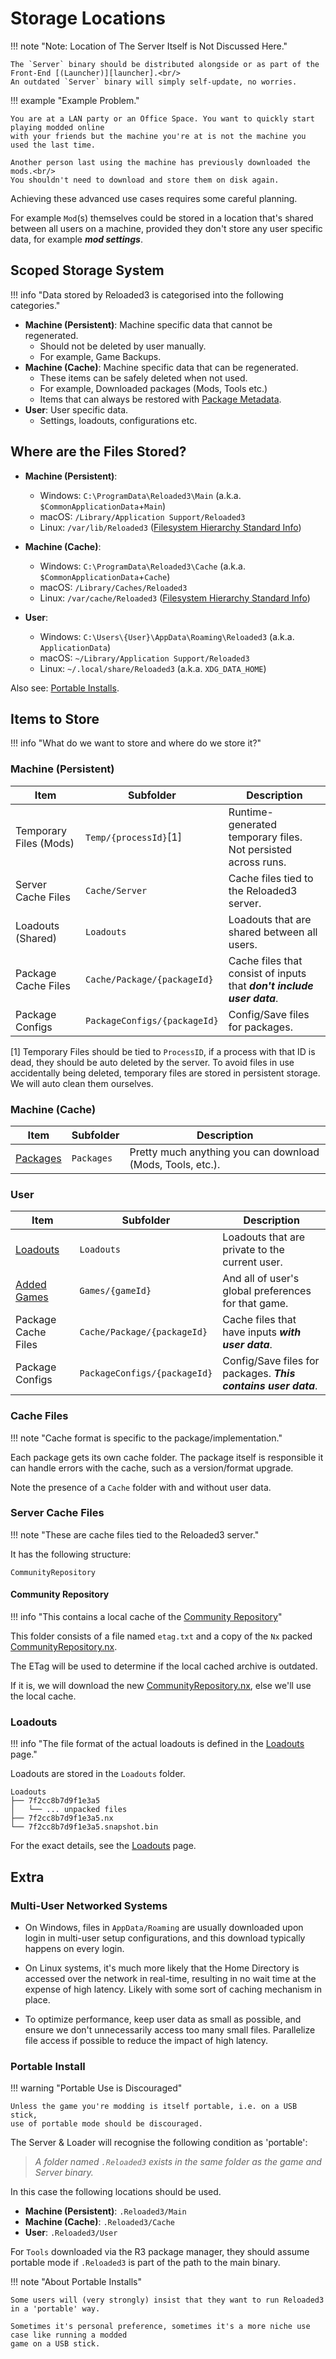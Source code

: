 # Storage Locations

!!! note "Note: Location of The Server Itself is Not Discussed Here."

    The `Server` binary should be distributed alongside or as part of the Front-End [(Launcher)][launcher].<br/>
    An outdated `Server` binary will simply self-update, no worries.

!!! example "Example Problem."

    You are at a LAN party or an Office Space. You want to quickly start playing modded online
    with your friends but the machine you're at is not the machine you used the last time.

    Another person last using the machine has previously downloaded the mods.<br/>
    You shouldn't need to download and store them on disk again.

Achieving these advanced use cases requires some careful planning.

For example `Mod`(s) themselves could be stored in a location that's shared between all users on a machine,
provided they don't store any user specific data, for example ***mod settings***.

## Scoped Storage System

!!! info "Data stored by Reloaded3 is categorised into the following categories."

- **Machine (Persistent)**: Machine specific data that cannot be regenerated.
    - Should not be deleted by user manually.
    - For example, Game Backups.
- **Machine (Cache)**: Machine specific data that can be regenerated.
    - These items can be safely deleted when not used.
    - For example, Downloaded packages (Mods, Tools etc.)
    - Items that can always be restored with [Package Metadata][package-metadata].
- **User**: User specific data.
    - Settings, loadouts, configurations etc.

## Where are the Files Stored?

- **Machine (Persistent)**:
    - Windows: `C:\ProgramData\Reloaded3\Main` (a.k.a. `$CommonApplicationData`+`Main`)
    - macOS: `/Library/Application Support/Reloaded3`
    - Linux: `/var/lib/Reloaded3` ([Filesystem Hierarchy Standard Info][var-lib])

- **Machine (Cache)**:
    - Windows: `C:\ProgramData\Reloaded3\Cache` (a.k.a. `$CommonApplicationData`+`Cache`)
    - macOS: `/Library/Caches/Reloaded3`
    - Linux: `/var/cache/Reloaded3` ([Filesystem Hierarchy Standard Info][var-cache])

- **User**:
    - Windows: `C:\Users\{User}\AppData\Roaming\Reloaded3` (a.k.a. `ApplicationData`)
    - macOS: `~/Library/Application Support/Reloaded3`
    - Linux: `~/.local/share/Reloaded3` (a.k.a. `XDG_DATA_HOME`)

Also see: [Portable Installs](#portable-install).

## Items to Store

!!! info "What do we want to store and where do we store it?"

### Machine (Persistent)

| Item                   | Subfolder                    | Description                                                            |
| ---------------------- | ---------------------------- | ---------------------------------------------------------------------- |
| Temporary Files (Mods) | `Temp/{processId}`[1]        | Runtime-generated temporary files. Not persisted across runs.          |
| Server Cache Files     | `Cache/Server`               | Cache files tied to the Reloaded3 server.                              |
| Loadouts (Shared)      | `Loadouts`                   | Loadouts that are shared between all users.                            |
| Package Cache Files    | `Cache/Package/{packageId}`  | Cache files that consist of inputs that ***don't include user data***. |
| Package Configs        | `PackageConfigs/{packageId}` | Config/Save files for packages.                                        |

[1] Temporary Files should be tied to `ProcessID`, if a process with that ID is dead, they should be
auto deleted by the server. To avoid files in use accidentally being deleted, temporary files are stored
in persistent storage. We will auto clean them ourselves.

### Machine (Cache)

| Item                         | Subfolder  | Description                                                |
| ---------------------------- | ---------- | ---------------------------------------------------------- |
| [Packages][package-metadata] | `Packages` | Pretty much anything you can download (Mods, Tools, etc.). |

### User

| Item                         | Subfolder                    | Description                                                    |
| ---------------------------- | ---------------------------- | -------------------------------------------------------------- |
| [Loadouts](#loadouts)        | `Loadouts`                   | Loadouts that are private to the current user.                 |
| [Added Games][game-metadata] | `Games/{gameId}`             | And all of user's global preferences for that game.            |
| Package Cache Files          | `Cache/Package/{packageId}`  | Cache files that have inputs ***with user data***.             |
| Package Configs              | `PackageConfigs/{packageId}` | Config/Save files for packages. ***This contains user data***. |

### Cache Files

!!! note "Cache format is specific to the package/implementation."

Each package gets its own cache folder. The package itself is responsible it can handle errors
with the cache, such as a version/format upgrade.

Note the presence of a `Cache` folder with and without user data.

### Server Cache Files

!!! note "These are cache files tied to the Reloaded3 server."

It has the following structure:

```
CommunityRepository
```

#### Community Repository

!!! info "This contains a local cache of the [Community Repository][community-repository]"

This folder consists of a file named `etag.txt` and a copy of the `Nx` packed
[CommunityRepository.nx][community-repository-hosting].

The ETag will be used to determine if the local cached archive is outdated.

If it is, we will download the new [CommunityRepository.nx][community-repository-hosting], else
we'll use the local cache.

### Loadouts

!!! info "The file format of the actual loadouts is defined in the [Loadouts][loadouts] page."

Loadouts are stored in the `Loadouts` folder.

```
Loadouts
├── 7f2cc8b7d9f1e3a5
│   └── ... unpacked files
├── 7f2cc8b7d9f1e3a5.nx
└── 7f2cc8b7d9f1e3a5.snapshot.bin
```

For the exact details, see the [Loadouts][loadouts-location] page.

## Extra

### Multi-User Networked Systems

- On Windows, files in `AppData/Roaming` are usually downloaded upon login in multi-user setup
  configurations, and this download typically happens on every login.

- On Linux systems, it's much more likely that the Home Directory is accessed over the network in
  real-time, resulting in no wait time at the expense of high latency. Likely with some sort of
  caching mechanism in place.

- To optimize performance, keep user data as small as possible, and ensure we don't unnecessarily
  access too many small files. Parallelize file access if possible to reduce the impact of high latency.

### Portable Install

!!! warning "Portable Use is Discouraged"

    Unless the game you're modding is itself portable, i.e. on a USB stick,
    use of portable mode should be discouraged.

The Server & Loader will recognise the following condition as 'portable':

> *A folder named `.Reloaded3` exists in the same folder as the game and Server binary.*

In this case the following locations should be used.

- **Machine (Persistent)**: `.Reloaded3/Main`
- **Machine (Cache)**: `.Reloaded3/Cache`
- **User**: `.Reloaded3/User`

For `Tools` downloaded via the R3 package manager, they should assume portable mode if `.Reloaded3`
is part of the path to the main binary.

!!! note "About Portable Installs"

    Some users will (very strongly) insist that they want to run Reloaded3 in a 'portable' way.

    Sometimes it's personal preference, sometimes it's a more niche use case like running a modded
    game on a USB stick.

[game-metadata]: ../Storage/Games/About.md
[loadouts]: ./Loadouts/About.md
[loadouts-location]: ./Loadouts/About.md#location
[loadout-file-format]: ./Loadouts/About.md#loadout-file-format
[package-metadata]: ../Packaging/Package-Metadata.md
[community-repository]: ../../Services/Community-Repository.md
[community-repository-hosting]: ../../Services/Community-Repository.md#hosting
[loadout-snapshot]: ./Loadouts/About.md#snapshots
[var-lib]: https://refspecs.linuxfoundation.org/FHS_3.0/fhs/ch05s08.html
[var-cache]: https://refspecs.linuxfoundation.org/FHS_3.0/fhs/ch05s05.html